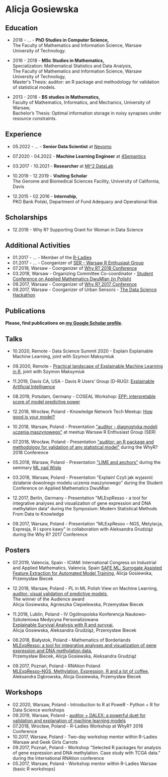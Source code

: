 # Alicja Gosiewska

## Education

* 2018 - ... - **PhD Studies in Computer Science,** <br /> 
The Faculty of Mathematics and Information Science, Warsaw University of Technology.

* 2016 - 2018 - **MSc Studies in Mathematics,**  <br /> 
Specialization: Mathematical Statistics and Data Analysis,  <br /> 
The Faculty of Mathematics and Information Science, Warsaw University of Technology, <br /> 
Master's Thesis: auditor: an R package and methodology for validation of statistical models.

* 2013 - 2016 - **BS studies in Mathematics,** <br /> 
Faculty of Mathematics, Informatics, and Mechanics, University of Warsaw, <br /> 
Bachelor’s Thesis: Optimal information storage in noisy synapses under resource constraints.

## Experience

* 05.2022 - ... - **Senior Data Scientist** at [Nevomo](https://4semantics.pl/en/)

* 07.2020 - 04.2022 - **Machine Learning Engineer** at [4Semantics]([https://www.tuatara.pl/](https://4semantics.pl/en/))

* 03.2017 - 10.2021 - **Researcher** at [MI^2 DataLab](http://mi2.mini.pw.edu.pl)

* 10.2019 - 12.2019 - **Visiting Scholar** <br/>
The Genome and Biomedical Sciences Facility, University of California, Davis

* 12.2015 - 02.2016 - **Internship**, <br /> 
 PKO Bank Polski, Department of Fund Adequacy and Operational Risk

## Scholarships

* 12.2018 - Why R? Supporting Grant for Woman in Data Science

## Additional Activities

* 01.2017 - ... -  Member of the [R-Ladies](https://rladies.org)
* 01.2017 - ... - Coorganizer of [SER - Warsaw R Enthusiast Group](https://www.meetup.com/Spotkania-Entuzjastow-R-Warsaw-R-Users-Group-Meetup/)
* 07.2018, Warsaw - Coorganizer of [Why R? 2018 Conference](http://whyr2018.pl)
* 03.2018, Warsaw - Organizing Committee Co-coordinator - [Student Conference on Applied Mathematics DwuMIan (in Polish)](https://dwumian.mini.pw.edu.pl)
* 09.2017, Warsaw - Coorganizer of [Why R? 2017 Conference](https://whyr2017.github.io)
* 09.2017, Warsaw - Coorganizer of Urban Sensors - [The Data Science Hackathon](http://whyr.pl/hackathon/)

## Publications

**Please, find publications on [my Google Scholar profile](https://scholar.google.pl/citations?user=YiwwR6EAAAAJ&hl=pl&oi=ao).**


## Talks

* 10.2020, Remote - Data Science Summit 2020 - Explain Explainable Machine Learning, joint with Szymon Maksymiuk

* 09.2020, Remote - [Practical landscape of Explainable Machine Learning in R](https://www.youtube.com/watch?v=C7ac4A1t7sc&feature=youtu.be&t=2763&ab_channel=WhyR%3FFoundation), joint with Szymon Maksymiuk

* 11.2019, Davis CA, USA -  Davis R Users’ Group (D-RUG): [Explainable Artificial Intelligence](https://d-rug.github.io/blog/2019/Alicja-Gosiewska-explainable-AI)

* 08.2019, Potsdam, Germany - COSEAL Workshop: [EPP: interpretable score of model predictive power](https://github.com/agosiewska/resume/blob/master/talks/2019_08_Elo.pdf)

* 12.2018, Wrocław, Poland - Knowledge Network Tech Meetup: [How good is your model?](https://slides.com/jusira/deck/fullscreen#/)

* 10.2018, Warsaw, Poland - Presentation ["auditor - diagnostyka modeli uczenia maszynowego"](talks/2018_10_11_SER_auditor.pdf) at meetup Warsaw R Enthusiast Group (SER)

* 07.2018, Wrocław, Poland - Presentation ["auditor: an R package and methodology for validation of any statistical model"](talks/2018_07_WhyR_auditor.pdf) during the WhyR? 2018 Conference

* 05.2018, Warsaw, Poland - Presentation ["LIME and anchors"](talks/2018_05_28_LIME_anchors.pdf) during the seminary [ML nad Wisłą](https://mi2-warsaw.github.io/MI2_UJ_Seminarium_webpage/meetings.html)

* 03.2018, Warsaw, Poland - Presentation "Explain! Czyli jak wyjasnić działanie dowolnego modelu uczenia maszynowego" during the Student Conference on Applied Mathematics DwuMIan

* 12.2017, Berlin, Germany - Presentation "MLExpResso - a tool for integrative analyses and visualization of gene expression and DNA methylation data" during the Symposium: Modern Statistical Methods From Data to Knowledge

* 09.2017, Warsaw, Poland - Presentation "MLExpResso – NGS, Metylacja, Expresja, R i sporo kawy" in collaboration with Aleksandra Grudziąż during the Why R? 2017 Conference

## Posters

* 07.2019, Valencia, Spain - ICIAM: International Congress on Industrial and Applied Mathematics, Valencia, Spain 
[SAFE ML: Surrogate Assisted Feature Extraction for Automated Model Training](https://github.com/mi2-warsaw/MI2/blob/master/Plakaty/2019_07_SAFE.pdf),
Alicja Gosiewska, Przemysław Biecek

* 12.2018, Warsaw, Poland -  PL in ML Polish View on Machine Learning,</br>
[auditor: visual validation of predictive models](2018_12_auditor.pdf), </br>
The winner of the Audience award </br>
Alicja Gosiewska, Agnieszka Ciepielewska, Przemysław Biecek

* 11.2018, Lublin, Poland - IV Ogólnopolska Konferencja Naukowo-Szkoleniowa Medycyna Personalizowana </br>
[Explainable Survival Analysis with R and survxai](2018_12_survxai.pdf), </br>
Alicja Gosiewska, Aleksandra Grudziąż, Przemysław Biecek

* 06.2018, Białystok, Poland - Mathematics of Borderlands </br>
[MLExpResso: a tool for integrative analyses and visualization of gene
expression and DNA methylation data](2018_06_MLExpResso.pdf), </br>
Przemysław Biecek, Alicja Gosiewska, Aleksandra Grudziąż

* 09.2017, Poznań, Poland - RNAtion Poland</br>
 [MLExpResso–NGS, Methylation, Expression, R and a lot of coffee](2017_09_MLExpResso.pdf), </br>
Aleksandra Dąbrowska, Alicja Gosiewska, Przemysław Biecek

## Workshops

* 02.2020, Warsaw, Poland - Introduction to R at PoweR - Python + R for Data Science workshops
* 09.2019, Warsaw, Poland - [auditor + DALEX: a powerful duet for validation and explanation of machine learning models](https://github.com/WhyR2019/workshops/tree/master/dalex)
* 07.2018, Wrocław, Poland - R-Ladies Workshop at WhyR? 2018 Conference
* 10.2017, Warsaw, Poland - Two-day workshop mentor within R-Ladies Warsaw and Geek Girls Carrots
* 09.2017, Poznań, Poland - Workshop "Selected R packages for analysis of gene expression and DNA methylation. Case study with TCGA data." during the International RNAtion conference
* 05.2017, Warsaw, Poland - Workshop mentor within R-Ladies Warsaw (basic R workshops)
